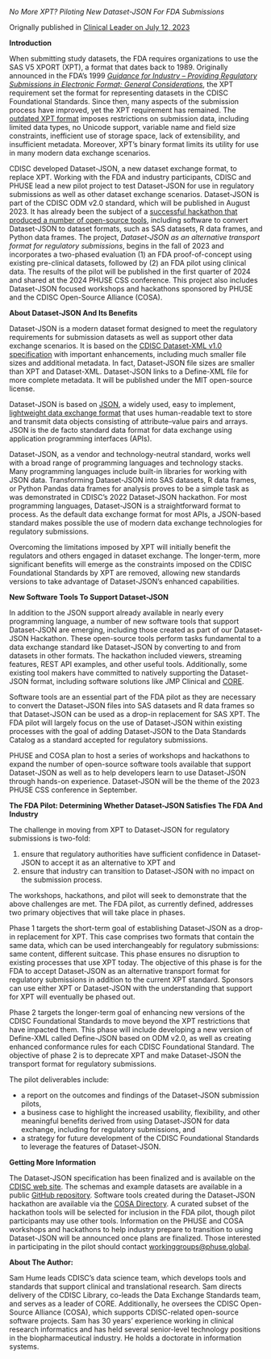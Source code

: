 *No More XPT? Piloting New Dataset-JSON For FDA Submissions*

Orignally published in [Clinical Leader on July 12, 2023](https://www.clinicalleader.com/doc/no-more-xpt-piloting-new-dataset-json-for-fda-submissions-0001)

**Introduction**

When submitting study datasets, the FDA requires organizations to use the SAS V5 XPORT (XPT), a format that dates back to 1989. Originally 
announced in the FDA’s 1999 
[_Guidance for Industry – Providing Regulatory Submissions in Electronic Format; General Considerations_](https://www.fda.gov/media/71200/download), 
the XPT requirement set the format for representing datasets in the CDISC Foundational Standards. Since then, many aspects of the submission 
process have improved, yet the XPT requirement has remained. The 
[outdated XPT format](https://www.cdisc.org/sites/default/files/2023-05/Transport-for-the-Next-Generation-Version-1.0.pdf) imposes restrictions 
on submission data, including limited data types, no Unicode support, variable name and field size constraints, inefficient use of storage space, 
lack of extensibility, and insufficient metadata. Moreover, XPT’s binary format limits its utility for use in many modern data exchange scenarios.

CDISC developed Dataset-JSON, a new dataset exchange format, to replace XPT. Working with the FDA and industry participants, CDISC and PHUSE 
lead a new pilot project to test Dataset-JSON for use in regulatory submissions as well as other dataset exchange scenarios. 
Dataset-JSON is part of the CDISC ODM v2.0 standard, which will be published in August 2023. It has already been the subject of a 
[successful hackathon that produced a number of open-source tools](https://cosa.cdisc.org/hackathons/datasetJson), including software 
to convert Dataset-JSON to dataset formats, such as SAS datasets, R data frames, and Python data frames. The project, _Dataset-JSON as 
an alternative transport format for regulatory submissions_, begins in the fall of 2023 and incorporates a two-phased evaluation (1) an 
FDA proof-of-concept using existing pre-clinical datasets, followed by (2) an FDA pilot using clinical data. The results of the pilot will 
be published in the first quarter of 2024 and shared at the 2024 PHUSE CSS conference. This project also includes Dataset-JSON focused workshops 
and hackathons sponsored by PHUSE and the CDISC Open-Source Alliance (COSA).

**About Dataset-JSON And Its Benefits**

Dataset-JSON is a modern dataset format designed to meet the regulatory requirements for submission datasets as well as support other 
data exchange scenarios. It is based on the 
[CDISC Dataset-XML v1.0 specification](https://www.cdisc.org/standards/foundational/dataset-xml/dataset-xml-v10) with important 
enhancements, including much smaller file sizes and additional metadata. In fact, Dataset-JSON file sizes are smaller than XPT and Dataset-XML. 
Dataset-JSON links to a Define-XML file for more complete metadata. It will be published under the MIT open-source license.

Dataset-JSON is based on [JSON](https://www.json.org/json-en.html), a widely used, easy to implement, 
[lightweight data exchange format](https://www.lexjansen.com/pharmasug/2022/AD/PharmaSUG-2022-AD-150.pdf) that uses human-readable 
text to store and transmit data objects consisting of attribute–value pairs and arrays. JSON is the de facto standard data format for 
data exchange using application programming interfaces (APIs).

Dataset-JSON, as a vendor and technology-neutral standard, works well with a broad range of programming languages and technology stacks. 
Many programming languages include built-in libraries for working with JSON data. Transforming Dataset-JSON into SAS datasets, R data 
frames, or Python Pandas data frames for analysis proves to be a simple task as was demonstrated in CDISC’s 2022 Dataset-JSON hackathon. 
For most programming languages, Dataset-JSON is a straightforward format to process. As the default data exchange format for most APIs, 
a JSON-based standard makes possible the use of modern data exchange technologies for regulatory submissions.

Overcoming the limitations imposed by XPT will initially benefit the regulators and others engaged in dataset exchange. 
The longer-term, more significant benefits will emerge as the constraints imposed on the CDISC Foundational Standards by XPT are removed, 
allowing new standards versions to take advantage of Dataset-JSON’s enhanced capabilities.

**New Software Tools To Support Dataset-JSON**

In addition to the JSON support already available in nearly every programming language, a number of new software tools that 
support Dataset-JSON are emerging, including those created as part of our Dataset-JSON Hackathon. These open-source tools perform 
tasks fundamental to a data exchange standard like Dataset-JSON by converting to and from datasets in other formats. The 
hackathon included viewers, streaming features, REST API examples, and other useful tools. Additionally, some existing tool 
makers have committed to natively supporting the Dataset-JSON format, including software solutions like JMP Clinical and 
[CORE](https://www.cdisc.org/core).

Software tools are an essential part of the FDA pilot as they are necessary to convert the Dataset-JSON files into SAS 
datasets and R data frames so that Dataset-JSON can be used as a drop-in replacement for SAS XPT. The FDA pilot will largely 
focus on the use of Dataset-JSON within existing processes with the goal of adding Dataset-JSON to the Data Standards Catalog 
as a standard accepted for regulatory submissions.

PHUSE and COSA plan to host a series of workshops and hackathons to expand the number of open-source software 
tools available that support Dataset-JSON as well as to help developers learn to use Dataset-JSON through hands-on 
experience. Dataset-JSON will be the theme of the 2023 PHUSE CSS conference in September.

**The FDA Pilot: Determining Whether Dataset-JSON Satisfies The FDA And Industry**

The challenge in moving from XPT to Dataset-JSON for regulatory submissions is two-fold:
1. ensure that regulatory authorities have sufficient confidence in Dataset-JSON to accept it as an alternative to XPT and
2. ensure that industry can transition to Dataset-JSON with no impact on the submission process.

The workshops, hackathons, and pilot will seek to demonstrate that the above challenges are met. The FDA pilot, as 
currently defined, addresses two primary objectives that will take place in phases.

Phase 1 targets the short-term goal of establishing Dataset-JSON as a drop-in replacement for XPT. This case comprises two 
formats that contain the same data, which can be used interchangeably for regulatory submissions: same content, different suitcase. 
This phase ensures no disruption to existing processes that use XPT today. The objective of this phase is for the FDA to accept 
Dataset-JSON as an alternative transport format for regulatory submissions in addition to the current XPT standard. Sponsors can use 
either XPT or Dataset-JSON with the understanding that support for XPT will eventually be phased out.

Phase 2 targets the longer-term goal of enhancing new versions of the CDISC Foundational Standards to move beyond the XPT restrictions 
that have impacted them. This phase will include developing a new version of Define-XML called Define-JSON based on ODM v2.0, as well as 
creating enhanced conformance rules for each CDISC Foundational Standard. The objective of phase 2 is to deprecate XPT and make Dataset-JSON 
the transport format for regulatory submissions.

The pilot deliverables include:
- a report on the outcomes and findings of the Dataset-JSON submission pilots,
- a business case to highlight the increased usability, flexibility, and other meaningful benefits derived from using Dataset-JSON for data exchange, including for regulatory submissions, and
- a strategy for future development of the CDISC Foundational Standards to leverage the features of Dataset-JSON.

**Getting More Information**

The Dataset-JSON specification has been finalized and is available on the [CDISC web site](https://www.cdisc.org/dataset-json). 
The schemas and example datasets are available in a public [GitHub repository](https://github.com/cdisc-org/DataExchange-DatasetJson). 
Software tools created during the Dataset-JSON hackathon are available via the [COSA Directory](https://cosa.cdisc.org/hackathons/datasetJson). 
A curated subset of the hackathon tools will be selected for inclusion in the FDA pilot, though pilot participants may use other tools. 
Information on the PHUSE and COSA workshops and hackathons to help industry prepare to transition to using Dataset-JSON will be announced once 
plans are finalized. Those interested in participating in the pilot should contact [workinggroups@phuse.global](mailto:workinggroups@phuse.global).

**About The Author:**

Sam Hume leads CDISC’s data science team, which develops tools and standards that support clinical and translational research. 
Sam directs delivery of the CDISC Library, co-leads the Data Exchange Standards team, and serves as a leader of CORE. Additionally, 
he oversees the CDISC Open-Source Alliance (COSA), which supports CDISC-related open-source software projects. Sam has 30 years’ 
experience working in clinical research informatics and has held several senior-level technology positions in the biopharmaceutical industry. 
He holds a doctorate in information systems.
